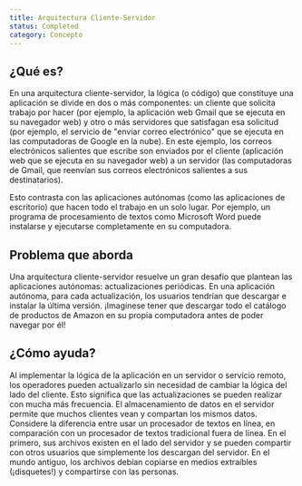 ```yaml
---
title: Arquitectura Cliente-Servidor
status: Completed
category: Concepto
---
```


## ¿Qué es?

En una arquitectura cliente-servidor, la lógica (o código) que constituye una aplicación se divide en dos o más componentes: un cliente que solicita trabajo por hacer (por ejemplo, la aplicación web Gmail que se ejecuta en su navegador web) y otro o más servidores que satisfagan esa solicitud (por ejemplo, el servicio de "enviar correo electrónico" que se ejecuta en las computadoras de Google en la nube). En este ejemplo, los correos electrónicos salientes que escribe son enviados por el cliente (aplicación web que se ejecuta en su navegador web) a un servidor (las computadoras de Gmail, que reenvían sus correos electrónicos salientes a sus destinatarios).

Esto contrasta con las aplicaciones autónomas (como las aplicaciones de escritorio) que hacen todo el trabajo en un solo lugar. Por ejemplo, un programa de procesamiento de textos como Microsoft Word puede instalarse y ejecutarse completamente en su computadora.

## Problema que aborda

Una arquitectura cliente-servidor resuelve un gran desafío que plantean las aplicaciones autónomas: actualizaciones periódicas. En una aplicación autónoma, para cada actualización, los usuarios tendrían que descargar e instalar la última versión. ¡Imagínese tener que descargar todo el catálogo de productos de Amazon en su propia computadora antes de poder navegar por él!

## ¿Cómo ayuda?

Al implementar la lógica de la aplicación en un servidor o servicio remoto, los operadores pueden actualizarlo sin necesidad de cambiar la lógica del lado del cliente. Esto significa que las actualizaciones se pueden realizar con mucha más frecuencia. El almacenamiento de datos en el servidor permite que muchos clientes vean y compartan los mismos datos. Considere la diferencia entre usar un procesador de textos en línea, en comparación con un procesador de textos tradicional fuera de línea. En el primero, sus archivos existen en el lado del servidor y se pueden compartir con otros usuarios que simplemente los descargan del servidor. En el mundo antiguo, los archivos debían copiarse en medios extraíbles (¡disquetes!) y compartirse con las personas.
